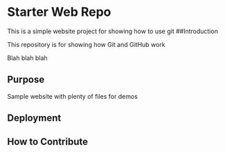 # Starter Web Repo


This is a simple website project for showing how to use git
##Introduction 

This repository is for showing how Git and GitHub work

Blah blah blah

## Purpose

Sample website with plenty of files for demos

## Deployment

##  How to Contribute